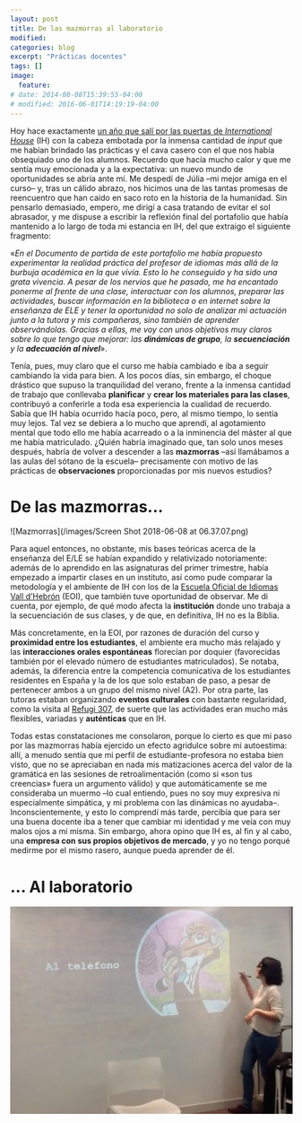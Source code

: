 ```yaml
---
layout: post
title: De las mazmorras al laboratorio
modified:
categories: blog
excerpt: "Prácticas docentes"
tags: []
image:
  feature:
# date: 2014-08-08T15:39:55-04:00
# modified: 2016-06-01T14:19:19-04:00
---
```

Hoy hace exactamente <a href="https://immalopez.github.io/blog/punto-de-partida/" target="_blank">un año que salí por las puertas de _International House_</a> (IH) con la cabeza embotada por la inmensa cantidad de _input_ que me habían brindado las prácticas y el cava casero con el que nos había obsequiado uno de los alumnos. Recuerdo que hacía mucho calor y que me sentía muy emocionada y a la expectativa: un nuevo mundo de oportunidades se abría ante mí. Me despedí de Júlia –mi mejor amiga en el curso– y, tras un cálido abrazo, nos hicimos una de las tantas promesas de reencuentro que han caído en saco roto en la historia de la humanidad. Sin pensarlo demasiado, empero, me dirigí a casa tratando de evitar el sol abrasador, y me dispuse a escribir la reflexión final del portafolio que había mantenido a lo largo de toda mi estancia en IH, del que extraigo el siguiente fragmento:

«_En el Documento de partida de este portafolio me había propuesto experimentar la realidad práctica del profesor de idiomas más allá de la burbuja académica en la que vivía. Esto lo he conseguido y ha sido una grata vivencia. A pesar de los nervios que he pasado, me ha encantado ponerme al frente de una clase, interactuar con los alumnos, preparar las actividades, buscar información en la biblioteca o en internet sobre la enseñanza de ELE y tener la oportunidad no solo de analizar mi actuación junto a la tutora y mis compañeras, sino también de aprender observándolas. Gracias a ellas, me voy con unos objetivos muy claros sobre lo que tengo que mejorar: las **dinámicas de grupo**, la **secuenciación** y la **adecuación al nivel**_».

Tenía, pues, muy claro que el curso me había cambiado e iba a seguir cambiando la vida para bien. A los pocos días, sin embargo, el choque drástico que supuso la tranquilidad del verano, frente a la inmensa cantidad de trabajo que conllevaba **planificar** y **crear los materiales para las clases**, contribuyó a conferirle a toda esa experiencia la cualidad de recuerdo. Sabía que IH había ocurrido hacía poco, pero, al mismo tiempo, lo sentía muy lejos. Tal vez se debiera a lo mucho que aprendí, al agotamiento mental que todo ello me había acarreado o a la inminencia del máster al que me había matriculado. ¿Quién habría imaginado que, tan solo unos meses después, habría de volver a descender a las **mazmorras** –así llamábamos a las aulas del sótano de la escuela– precisamente con motivo de las prácticas de **observaciones** proporcionadas por mis nuevos estudios?

# De las mazmorras...
![Mazmorras](/images/Screen Shot 2018-06-08 at 06.37.07.png)

Para aquel entonces, no obstante, mis bases teóricas acerca de la enseñanza del E/LE se habían expandido y relativizado notoriamente: además de lo aprendido en las asignaturas del primer trimestre, había empezado a impartir clases en un instituto, así como pude comparar la metodología y el ambiente de IH con los de la <a href="http://www.eoibcnvh.cat" target="_blank">Escuela Oficial de Idiomas Vall d’Hebrón</a> (EOI), que también tuve oportunidad de observar. Me di cuenta, por ejemplo, de qué modo afecta la **institución** donde uno trabaja a la secuenciación de sus clases, y de que, en definitiva, IH no es la Biblia.

Más concretamente, en la EOI, por razones de duración del curso y **proximidad entre los estudiantes**, el ambiente era mucho más relajado y las **interacciones orales espontáneas** florecían por doquier (favorecidas también por el elevado número de estudiantes matriculados). Se notaba, además, la diferencia entre la competencia comunicativa de los estudiantes residentes en España y la de los que solo estaban de paso, a pesar de pertenecer ambos a un grupo del mismo nivel (A2). Por otra parte, las tutoras estaban organizando **eventos culturales** con bastante regularidad, como la visita al <a href="http://ajuntament.barcelona.cat/museuhistoria/es/muhba-refugi-307" target="_blank">Refugi 307</a>, de suerte que las actividades eran mucho más flexibles, variadas y **auténticas** que en IH.

Todas estas constataciones me consolaron, porque lo cierto es que mi paso por las mazmorras había ejercido un efecto agridulce sobre mi autoestima: allí, a menudo sentía que mi perfil de estudiante-profesora no estaba bien visto, que no se apreciaban en nada mis matizaciones acerca del valor de la gramática en las sesiones de retroalimentación (como si «son tus creencias» fuera un argumento válido) y que automáticamente se me consideraba un muermo –lo cual entiendo, pues no soy muy expresiva ni especialmente simpática, y mi problema con las dinámicas no ayudaba–. Inconscientemente, y esto lo comprendí más tarde, percibía que para ser una buena docente iba a tener que cambiar mi identidad y me veía con muy malos ojos a mí misma. Sin embargo, ahora opino que IH es, al fin y al cabo, una **empresa con sus propios objetivos de mercado**, y yo no tengo porqué medirme por el mismo rasero, aunque pueda aprender de él.

# ... Al laboratorio
![Laboratorio](/images/soddos.jpeg)
